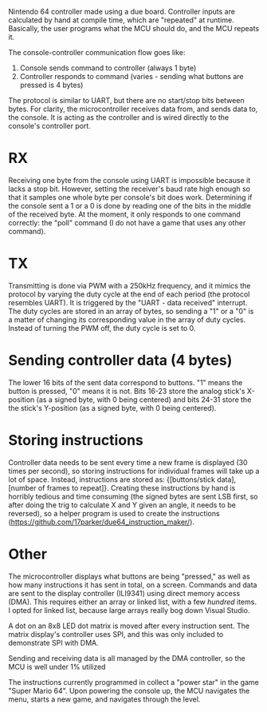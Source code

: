 Nintendo 64 controller made using a due board. Controller inputs are calculated by hand at compile time, which are "repeated" at runtime. Basically, the user programs what the MCU should do, and the MCU repeats it.

The console-controller communication flow goes like:
1. Console sends command to controller (always 1 byte)
2. Controller responds to command (varies - sending what buttons are pressed is 4 bytes)

The protocol is similar to UART, but there are no start/stop bits between bytes. For clarity, the microcontroller receives data from, and sends data to, the console. It is acting as the controller and is wired directly to the console's controller port.

# RX
Receiving one byte from the console using UART is impossible because it lacks a stop bit. However, setting the receiver's baud rate high enough so that it samples one whole byte per console's bit does work. Determining if the console sent a 1 or a 0 is done by reading one of the bits in the middle of the received byte. At the moment, it only responds to one command correctly: the "poll" command (I do not have a game that uses any other command).

# TX
Transmitting is done via PWM with a 250kHz frequency, and it mimics the protocol by varying the duty cycle at the end of each period (the protocol resembles UART). It is triggered by the "UART - data received" interrupt. The duty cycles are stored in an array of bytes, so sending a "1" or a "0" is a matter of changing its corresponding value in the array of duty cycles. Instead of turning the PWM off, the duty cycle is set to 0.

# Sending controller data (4 bytes)

The lower 16 bits of the sent data correspond to buttons. "1" means the button is pressed, "0" means it is not. Bits 16-23 store the analog stick's X-position (as a signed byte, with 0 being centered) and bits 24-31 store the the stick's Y-position (as a signed byte, with 0 being centered).


# Storing instructions

Controller data needs to be sent every time a new frame is displayed (30 times per second), so storing instructions for individual frames will take up a lot of space. Instead, instructions are stored as: {[buttons/stick data], [number of frames to repeat]}. Creating these instructions by hand is horribly tedious and time consuming (the signed bytes are sent LSB first, so after doing the trig to calculate X and Y given an angle, it needs to be reversed), so a helper program is used to create the instructions (https://github.com/17parker/due64_instruction_maker/).

# Other
The microcontroller displays what buttons are being "pressed," as well as how many instructions it has sent in total, on a screen. Commands and data are sent to the display controller (ILI9341) using direct memory access (DMA). This requires either an array or linked list, with a few *hundred* items. I opted for linked list, because large arrays really bog down Visual Studio.

A dot on an 8x8 LED dot matrix is moved after every instruction sent. The matrix display's controller uses SPI, and this was only included to demonstrate SPI with DMA.

Sending and receiving data is all managed by the DMA controller, so the MCU is well under 1% utilized

The instructions currently programmed in collect a "power star" in the game "Super Mario 64". Upon powering the console up, the MCU navigates the menu, starts a new game, and navigates through the level.
